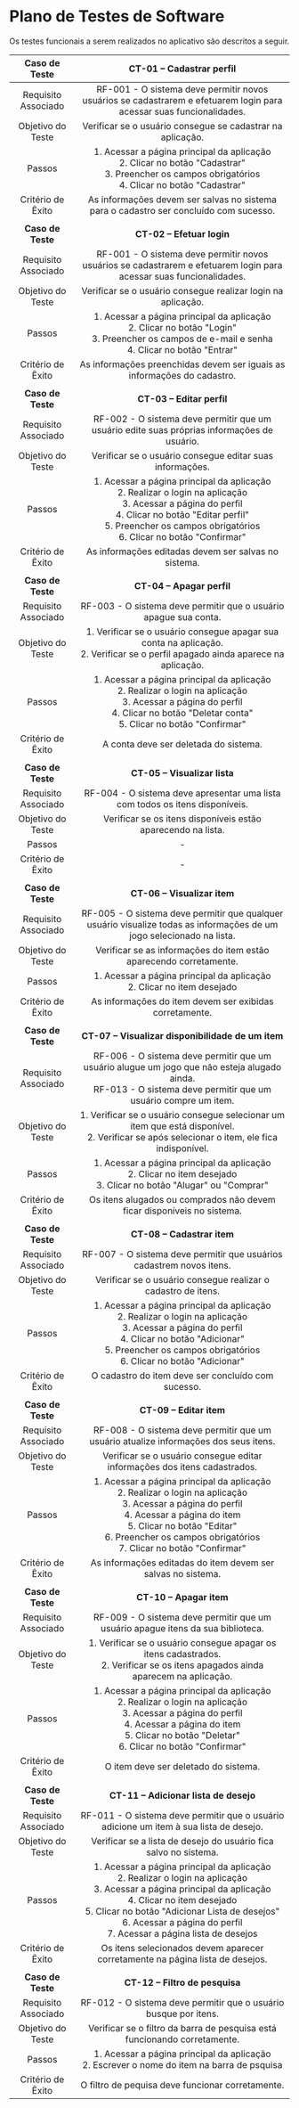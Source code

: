 # Plano de Testes de Software

Os testes funcionais a serem realizados no aplicativo são descritos a seguir.
 
| **Caso de Teste**	| **CT-01 – Cadastrar perfil**	|
| :---:	| :---:	|
|	Requisito Associado 	| RF-001 - O sistema deve permitir novos usuários se cadastrarem e efetuarem login para acessar suas funcionalidades. |
| Objetivo do Teste 	| Verificar se o usuário consegue se cadastrar na aplicação. |
| Passos 	| 1. Acessar a página principal da aplicação<br> 2. Clicar no botão "Cadastrar"<br> 3. Preencher os campos obrigatórios<br> 4. Clicar no botão "Cadastrar" |
|Critério de Êxito | As informações devem ser salvas no sistema para o cadastro ser concluído com sucesso. |
|  	|  	|
| **Caso de Teste** 	| **CT-02 – Efetuar login**	|
|Requisito Associado | RF-001 - O sistema deve permitir novos usuários se cadastrarem e efetuarem login para acessar suas funcionalidades. |
| Objetivo do Teste 	| Verificar se o usuário consegue realizar login na aplicação. |
| Passos 	|  1. Acessar a página principal da aplicação<br> 2. Clicar no botão "Login"<br> 3. Preencher os campos de e-mail e senha<br> 4. Clicar no botão "Entrar" |
|Critério de Êxito | As informações preenchidas devem ser iguais as informações do cadastro. |
|  	|  	|
| **Caso de Teste** 	| **CT-03 – Editar perfil**	|
|Requisito Associado | RF-002 - O sistema deve permitir que um usuário edite suas próprias informações de usuário. |
| Objetivo do Teste 	| Verificar se o usuário consegue editar suas informações. |
| Passos 	| 1. Acessar a página principal da aplicação<br> 2. Realizar o login na aplicação<br> 3. Acessar a página do perfil<br> 4. Clicar no botão "Editar perfil"<br> 5. Preencher os campos obrigatórios<br> 6. Clicar no botão "Confirmar"<br> |
|Critério de Êxito | As informações editadas devem ser salvas no sistema. |
|  	|  	|
| **Caso de Teste** 	| **CT-04 – Apagar perfil**	|
|Requisito Associado | RF-003 - O sistema deve permitir que o usuário apague sua conta. |
| Objetivo do Teste 	| 1. Verificar se o usuário consegue apagar sua conta na aplicação.<br> 2. Verificar se o perfil apagado ainda aparece na aplicação. | |
| Passos 	| 1. Acessar a página principal da aplicação<br> 2. Realizar o login na aplicação<br> 3. Acessar a página do perfil<br> 4. Clicar no botão "Deletar conta"<br> 5. Clicar no botão "Confirmar"<br> |
|Critério de Êxito | A conta deve ser deletada do sistema. |
|  	|  	|
| **Caso de Teste** 	| **CT-05 – Visualizar lista**	|
|Requisito Associado | RF-004 - O sistema deve apresentar uma lista com todos os itens disponíveis. |
| Objetivo do Teste 	| Verificar se os itens disponíveis estão aparecendo na lista. |
| Passos 	| - |
|Critério de Êxito | - |
|  	|  	|
| **Caso de Teste** 	| **CT-06 – Visualizar item**	|
|Requisito Associado | RF-005 - O sistema deve permitir que qualquer usuário visualize todas as informações de um jogo selecionado na lista. |
| Objetivo do Teste 	| Verificar se as informações do item estão aparecendo corretamente. |
| Passos 	| 1. Acessar a página principal da aplicação<br> 2. Clicar no item desejado<br> |
|Critério de Êxito | As informações do item devem ser exibidas corretamente. |
|  	|  	|
| **Caso de Teste** 	| **CT-07 – Visualizar disponibilidade de um item**	|
|Requisito Associado | RF-006 - O sistema deve permitir que um usuário alugue um jogo que não esteja alugado ainda.<br> RF-013 - O sistema deve permitir que um usuário compre um item. |
| Objetivo do Teste 	| 1. Verificar se o usuário consegue selecionar um item que está disponível.<br> 2. Verificar se após selecionar o item, ele fica indisponível. |
| Passos 	| 1. Acessar a página principal da aplicação<br> 2. Clicar no item desejado<br> 3. Clicar no botão "Alugar" ou "Comprar"<br> |
|Critério de Êxito | Os itens alugados ou comprados não devem ficar disponíveis no sistema. |
|  	|  	|
| **Caso de Teste** 	| **CT-08 – Cadastrar item** 	|
|Requisito Associado | RF-007 - 	O sistema deve permitir que usuários cadastrem novos itens. |
| Objetivo do Teste 	| Verificar se o usuário consegue realizar o cadastro de itens. |
| Passos 	|  1. Acessar a página principal da aplicação<br> 2. Realizar o login na aplicação<br> 3. Acessar a página do perfil<br> 4. Clicar no botão "Adicionar"<br> 5. Preencher os campos obrigatórios<br> 6. Clicar no botão "Adicionar"<br> |
|Critério de Êxito | O cadastro do item deve ser concluído com sucesso. |
|  	|  	|
| **Caso de Teste** 	| **CT-09 – Editar item**	|
|Requisito Associado | RF-008 - O sistema deve permitir que um usuário atualize informações dos seus itens. |
| Objetivo do Teste 	| Verificar se o usuário consegue editar informações dos itens cadastrados. |
| Passos 	| 1. Acessar a página principal da aplicação<br> 2. Realizar o login na aplicação<br> 3. Acessar a página do perfil<br> 4. Acessar a página do item<br> 5. Clicar no botão "Editar"<br> 6. Preencher os campos obrigatórios<br> 7. Clicar no botão "Confirmar"<br> |
|Critério de Êxito | As informações editadas do item devem ser salvas no sistema. |
|  	|  	|
| **Caso de Teste** 	| **CT-10 – Apagar item** 	|
|Requisito Associado | RF-009 - O sistema deve permitir que um usuário apague itens da sua biblioteca. |
| Objetivo do Teste 	| 1. Verificar se o usuário consegue apagar os itens cadastrados.<br> 2. Verificar se os itens apagados ainda aparecem na aplicação. |
| Passos 	| 1. Acessar a página principal da aplicação<br> 2. Realizar o login na aplicação<br> 3. Acessar a página do perfil<br> 4. Acessar a página do item<br> 5. Clicar no botão "Deletar"<br> 6. Clicar no botão "Confirmar"<br> |
|Critério de Êxito | O item deve ser deletado do sistema. |
|  	|  	|
| **Caso de Teste** 	| **CT-11 – Adicionar lista de desejo**	|
|Requisito Associado | RF-011 - O sistema deve permitir que o usuário adicione um item à sua lista de desejo. |
| Objetivo do Teste 	| Verificar se a lista de desejo do usuário fica salvo no sistema. |
| Passos 	| 1. Acessar a página principal da aplicação<br> 2. Realizar o login na aplicação<br> 3. Acessar a página principal da aplicação<br> 4. Clicar no item desejado<br> 5. Clicar no botão "Adicionar Lista de desejos"<br> 6. Acessar a página do perfil<br> 7. Acessar a página lista de desejos<br> |
|Critério de Êxito | Os itens selecionados devem aparecer corretamente na página lista de desejos. |
|  	|  	|
| **Caso de Teste** 	| **CT-12 – Filtro de pesquisa** 	|
|Requisito Associado | RF-012 - 	O sistema deve permitir que o usuário busque por itens. |
| Objetivo do Teste 	| Verificar se o filtro da barra de pesquisa está funcionando corretamente. |
| Passos 	| 1. Acessar a página principal da aplicação<br> 2. Escrever o nome do item na barra de psquisa |
|Critério de Êxito | O filtro de pequisa deve funcionar corretamente. |
